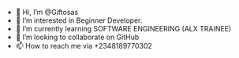 - 👋 Hi, I’m @Giftosas
- 👀 I’m interested in Beginner Developer.
- 🌱 I’m currently learning SOFTWARE ENGINEERING (ALX TRAINEE)
- 💞️ I’m looking to collaborate on GitHub 
- 📫 How to reach me via +2348189770302

<!---
Giftosas/Giftosas is a ✨ special ✨ repository because its `README.md` (this file) appears on your GitHub profile.
You can click the Preview link to take a look at your changes.
--->

